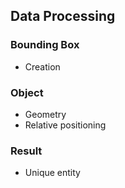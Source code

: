## Data Processing

### Bounding Box
* Creation

### Object
* Geometry
* Relative positioning

### Result
* Unique entity
